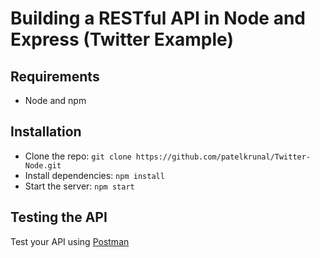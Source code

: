 # Building a RESTful API in Node and Express (Twitter Example)

## Requirements

- Node and npm

## Installation

- Clone the repo: `git clone https://github.com/patelkrunal/Twitter-Node.git`
- Install dependencies: `npm install`
- Start the server: `npm start`

## Testing the API
Test your API using [Postman](https://chrome.google.com/webstore/detail/postman-rest-client-packa/fhbjgbiflinjbdggehcddcbncdddomop)

